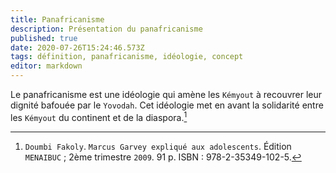 ```yaml
---
title: Panafricanisme
description: Présentation du panafricanisme
published: true
date: 2020-07-26T15:24:46.573Z
tags: définition, panafricanisme, idéologie, concept
editor: markdown
---
```


Le panafricanisme est une idéologie qui amène les `Kémyout` à recouvrer leur dignité bafouée par le `Yovodah`. Cet idéologie met en avant la solidarité entre les `Kémyout` du continent et de la diaspora.[^1]

[^1]: `Doumbi Fakoly`. `Marcus Garvey expliqué aux adolescents`. Édition `MENAIBUC` ; 2ème trimestre `2009`. 91 p. ISBN : 978-2-35349-102-5.
